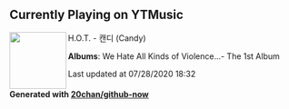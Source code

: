## Currently Playing on YTMusic

[<img align="left" width="100" src="https://lh3.googleusercontent.com/dCUDxss2Xl7dkHvqgo4szmkW_N-0ZYlKF_Nh5RdltrzDLARCUoxvTPfMMWtm8VTJItCyk1EUPX1QLGR7">](https://music.youtube.com/channel/UCB0jUx1SVzaPu1QCVho9Ocw)

H.O.T. - 캔디 (Candy)

**Albums**: We Hate All Kinds of Violence...- The 1st Album

Last updated at 07/28/2020 18:32

#### Generated with [20chan/github-now](https://github.com/20chan/github-now)


<!--
**20chan/20chan** is a ✨ _special_ ✨ repository because its `README.md` (this file) appears on your GitHub profile.

Here are some ideas to get you started:

- 🔭 I’m currently working on ...
- 🌱 I’m currently learning ...
- 👯 I’m looking to collaborate on ...
- 🤔 I’m looking for help with ...
- 💬 Ask me about ...
- 📫 How to reach me: ...
- 😄 Pronouns: ...
- ⚡ Fun fact: ...
-->
